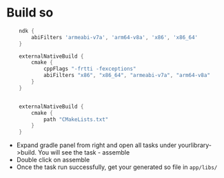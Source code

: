 # Build so

```groovy
    ndk {
        abiFilters 'armeabi-v7a', 'arm64-v8a', 'x86', 'x86_64'
    }

    externalNativeBuild {
        cmake {
            cppFlags "-frtti -fexceptions"
            abiFilters "x86", "x86_64", "armeabi-v7a", "arm64-v8a"
        }
    }

```

```groovy

    externalNativeBuild {
        cmake {
            path "CMakeLists.txt"
        }
    }

```


- Expand gradle panel from right and open all tasks under yourlibrary->build. You will see the task - assemble
- Double click on assemble
- Once the task run successfully, get your generated so file in `app/libs/`